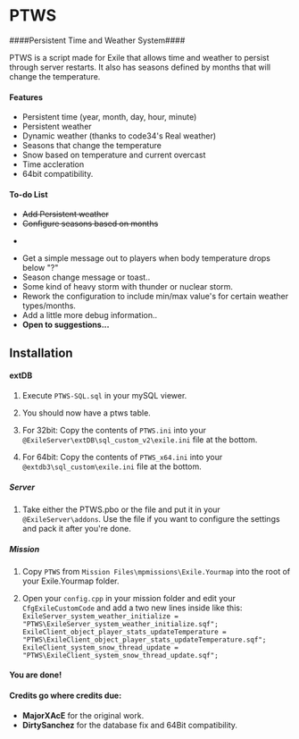 # PTWS
####Persistent Time and Weather System####

PTWS is a script made for Exile that allows time and weather to persist through server restarts. It also has seasons defined by months that will change the temperature. 

#### Features
* Persistent time (year, month, day, hour, minute)
* Persistent weather
* Dynamic weather (thanks to code34's Real weather)
* Seasons that change the temperature
* Snow based on temperature and current overcast
* Time accleration
* 64bit compatibility.

#### To-do List
* ~~Add Persistent weather~~
* ~~Configure seasons based on months~~
* ~~~Make the seasons affect more than the temperature~~ <~ Not sure if im gonna do that
* Get a simple message out to players when body temperature drops below "?"
* Season change message or toast.. 
* Some kind of heavy storm with thunder or nuclear storm.
* Rework the configuration to include min/max value's for certain weather types/months.
* Add a little more debug information.. 
* **Open to suggestions...**

## Installation

#### extDB
1) Execute `PTWS-SQL.sql` in your mySQL viewer.

2) You should now have a ptws table.

3) For 32bit: Copy the contents of `PTWS.ini` into your `@ExileServer\extDB\sql_custom_v2\exile.ini` file at the bottom.
3) For 64bit: Copy the contents of `PTWS_x64.ini` into your `@extdb3\sql_custom\exile.ini` file at the bottom.

##### Server
1) Take either the PTWS.pbo or the file and put it in your `@ExileServer\addons`. Use the file if you want to configure the settings and pack it after you're done.

##### Mission
1) Copy `PTWS` from `Mission Files\mpmissions\Exile.Yourmap` into the root of your Exile.Yourmap folder.

2) Open your `config.cpp` in your mission folder and edit your `CfgExileCustomCode` and add a two new lines inside like this:
`ExileServer_system_weather_initialize = "PTWS\ExileServer_system_weather_initialize.sqf";`
`ExileClient_object_player_stats_updateTemperature = "PTWS\ExileClient_object_player_stats_updateTemperature.sqf";`
`ExileClient_system_snow_thread_update = "PTWS\ExileClient_system_snow_thread_update.sqf";`

#### You are done!

#### Credits go where credits due:
* **MajorXAcE** for the original work.
* **DirtySanchez** for the database fix and 64Bit compatibility. 
